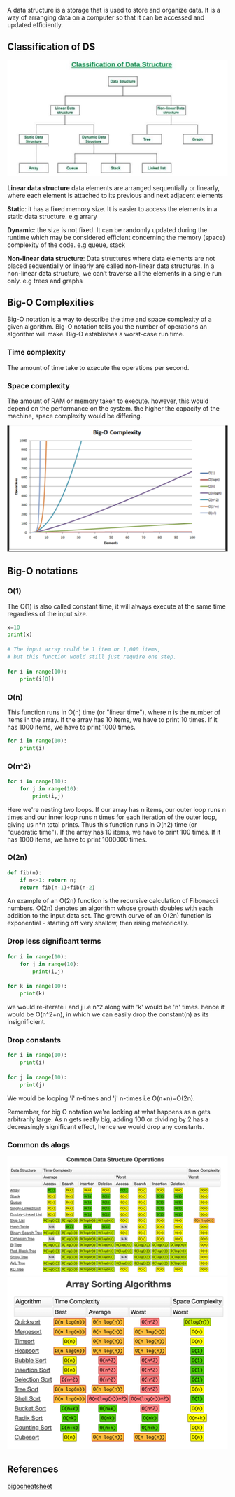 A data structure is a storage that is used to store and organize data. It is a way of arranging data on a computer so that it can be accessed and updated efficiently.


## Classification of DS

![classification_ds](./../../../images/classification_ds.png)

**Linear data structure** data elements are arranged sequentially or linearly, where each element is attached to its previous and next adjacent elements

**Static**: it has a fixed memory size. It is easier to access the elements in a static data structure. e.g arrary

**Dynamic**: the size is not fixed. It can be randomly updated during the runtime which may be considered efficient concerning the memory (space) complexity of the code. e.g queue, stack 


**Non-linear data structure**: Data structures where data elements are not placed sequentially or linearly are called non-linear data structures. In a non-linear data structure, we can’t traverse all the elements in a single run only. e.g trees and graphs

## Big-O Complexities 

Big-O notation is a way to describe the time and space complexity of a given algorithm. Big-O notation tells you the number of operations an algorithm will make. Big-O establishes a worst-case run time. 

### **Time complexity**

The amount of time take to execute the operations per second.

### **Space complexity**

The amount of RAM or memory taken to execute. however, this would depend on the performance on the system. the higher the capacity of the machine, space complexity would be differing. 

![BigO_complexity](./../../../images/BigO_complexity.png)

## Big-O notations

### O(1)

The O(1) is also called constant time, it will always execute at the same time regardless of the input size.

```python 
x=10
print(x)

# The input array could be 1 item or 1,000 items, 
# but this function would still just require one step.

for i in range(10):
    print(i[0])
```

### O(n)

This function runs in O(n) time (or "linear time"), where n is the number of items in the array. If the array has 10 items, we have to print 10 times. If it has 1000 items, we have to print 1000 times.

```python
for i in range(10):
    print(i)
```

### O(n^2)

```python
for i in range(10):
    for j in range(10):
        print(i,j)
```

Here we're nesting two loops. If our array has n items, our outer loop runs n times and our inner loop runs n times for each iteration of the outer loop, giving us n*n total prints. Thus this function runs in O(n2) time (or "quadratic time"). If the array has 10 items, we have to print 100 times. If it has 1000 items, we have to print 1000000 times.

### O(2n)

```python
def fib(n):
    if n<=1: return n;
    return fib(n-1)+fib(n-2)
```

An example of an O(2n) function is the recursive calculation of Fibonacci numbers. O(2n) denotes an algorithm whose growth doubles with each addition to the input data set. The growth curve of an O(2n) function is exponential - starting off very shallow, then rising meteorically.


### Drop less significant terms

```python
for i in range(10):
    for j in range(10):
        print(i,j)

for k in range(10):
    print(k)
```

we would re-iterate i and j i.e n^2 along with 'k' would be 'n' times. 
hence it would be O(n^2+n), in which we can easily drop the constant(n) as its insignificient.

### Drop constants 

```python
for i in range(10):
    print(i)

for j in range(10):
    print(j)
```

We would be looping 'i' n-times and 'j' n-times i.e O(n+n)=O(2n).

Remember, for big O notation we're looking at what happens as n gets arbitrarily large. As n gets really big, adding 100 or dividing by 2 has a decreasingly significant effect, hence we would drop any constants. 

### Common ds alogs

![common_ds_algos](./../../../images/common_ds_algos.png)
![array_sorting_algos](./../../../images/array_sorting_algos.png)

## References

[bigocheatsheet](https://www.bigocheatsheet.com/)